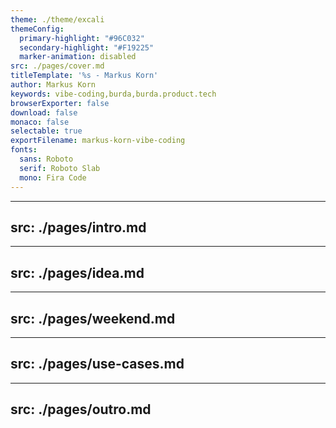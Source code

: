 ```yaml
---
theme: ./theme/excali
themeConfig:
  primary-highlight: "#96C032"
  secondary-highlight: "#F19225"
  marker-animation: disabled
src: ./pages/cover.md
titleTemplate: '%s - Markus Korn'
author: Markus Korn
keywords: vibe-coding,burda,burda.product.tech
browserExporter: false
download: false
monaco: false
selectable: true
exportFilename: markus-korn-vibe-coding
fonts:
  sans: Roboto
  serif: Roboto Slab
  mono: Fira Code
---
```

---
src: ./pages/intro.md
---
---
src: ./pages/idea.md
---
---
src: ./pages/weekend.md
---
---
src: ./pages/use-cases.md
---





---
src: ./pages/outro.md
---
